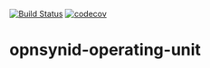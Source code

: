 [![Build Status](https://travis-ci.org/open-synergy/opnsynid-operating-unit.svg?branch=8.0)](https://travis-ci.org/open-synergy/opnsynid-operating-unit)
[![codecov](https://codecov.io/gh/open-synergy/opnsynid-operating-unit/branch/8.0/graph/badge.svg)](https://codecov.io/gh/open-synergy/opnsynid-operating-unit)

# opnsynid-operating-unit